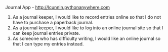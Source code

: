 Journal App - http://lcunnin.pythonanywhere.com

1. As a journal keeper, I would like to record entries online so that I do not have to purchase a paperback journal.
2. As a journal keeper, I would like to log into an online journal site so that I can keep journal entries private.
3. As someone who has difficulty writing, I would like an online journal so that I can type my entries instead.
